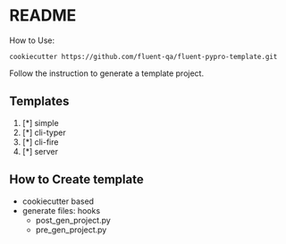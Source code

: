 # README

How to Use:

```shell
cookiecutter https://github.com/fluent-qa/fluent-pypro-template.git
```

Follow the instruction to generate a template project.


## Templates

1. [*] simple
2. [*] cli-typer
3. [*] cli-fire
4. [*] server

## How to Create template

- cookiecutter based 
- generate files: hooks
  * post_gen_project.py
  * pre_gen_project.py
